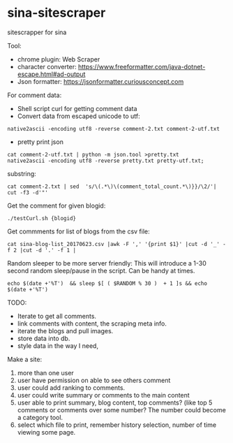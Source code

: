 # sina-sitescraper
sitescrapper for sina

Tool: 
- chrome plugin: Web Scraper
- character converter: https://www.freeformatter.com/java-dotnet-escape.html#ad-output
- Json formatter: https://jsonformatter.curiousconcept.com


For comment data: 
- Shell script curl for getting comment data
- Convert data from escaped unicode to utf: 
```
native2ascii -encoding utf8 -reverse comment-2.txt comment-2-utf.txt
```
- pretty print json 
```
cat comment-2-utf.txt | python -m json.tool >pretty.txt
native2ascii -encoding utf8 -reverse pretty.txt pretty-utf.txt;
```

substring: 
```
cat comment-2.txt | sed  's/\(.*\)\(comment_total_count.*\)}}/\2/'| cut -f3 -d'"'
```

Get the comment for given blogid: 
```
./testCurl.sh {blogid}
```

Get commments for list of blogs from the csv file: 
```
cat sina-blog-list_20170623.csv |awk -F ',' '{print $1}' |cut -d '_' -f 2 |cut -d '.' -f 1 | 
```
Random sleeper to be more server friendly: 
This will introduce a 1-30 second random sleep/pause in the script.  Can be handy at times.
```
echo $(date +'%T')  && sleep $[ ( $RANDOM % 30 )  + 1 ]s && echo $(date +'%T')
```

TODO: 
  - Iterate to get all comments. 
  - link comments with content, the scraping meta info. 
  - iterate the blogs and pull images. 
  - store data into db. 
  - style data in the way I need,
  
Make a site: 
1. more than one user
2. user have permission on able to see others comment
3. user could add ranking to comments.
4. user could write summary or comments to the main content
5. user able to print summary, blog content, top comments? (like top 5 comments or comments over some number? The number could become a category tool. 
6. select which file to print, remember history selection, number of time viewing some page. 


  
